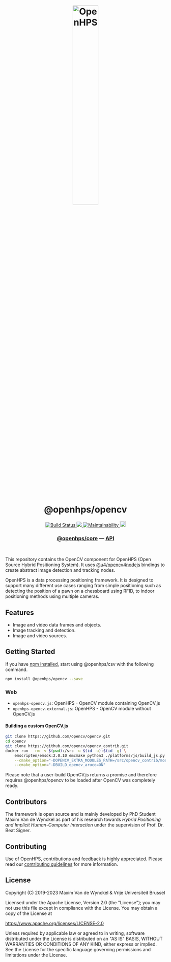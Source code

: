 <h1 align="center">
  <img alt="OpenHPS" src="https://openhps.org/images/logo_text-512.png" width="40%" /><br />
  @openhps/opencv
</h1>
<p align="center">
    <a href="https://github.com/OpenHPS/openhps-opencv/actions/workflows/main.yml" target="_blank">
        <img alt="Build Status" src="https://github.com/OpenHPS/openhps-opencv/actions/workflows/main.yml/badge.svg">
    </a>
    <a href="https://codecov.io/gh/OpenHPS/openhps-opencv">
        <img src="https://codecov.io/gh/OpenHPS/openhps-opencv/branch/master/graph/badge.svg"/>
    </a>
    <a href="https://codeclimate.com/github/OpenHPS/openhps-opencv/" target="_blank">
        <img alt="Maintainability" src="https://img.shields.io/codeclimate/maintainability/OpenHPS/openhps-opencv">
    </a>
    <a href="https://badge.fury.io/js/@openhps%2Fopencv">
        <img src="https://badge.fury.io/js/@openhps%2Fopencv.svg" alt="npm version" height="18">
    </a>
</p>

<h3 align="center">
    <a href="https://github.com/OpenHPS/openhps-core">@openhps/core</a> &mdash; <a href="https://openhps.org/docs/opencv">API</a>
</h3>

<br />

This repository contains the OpenCV component for OpenHPS (Open Source Hybrid Positioning System). It uses [@u4/opencv4nodejs](https://www.npmjs.com/package/@u4/opencv4nodejs) bindings to create abstract image detection and tracking nodes.

OpenHPS is a data processing positioning framework. It is designed to support many different use cases ranging from simple positioning such as detecting the position of a pawn on a chessboard using RFID, to indoor positioning methods using multiple cameras.

## Features
- Image and video data frames and objects.
- Image tracking and detection.
- Image and video sources.

## Getting Started
If you have [npm installed](https://www.npmjs.com/get-npm), start using @openhps/csv with the following command.
```bash
npm install @openhps/opencv --save
```

### Web
- `openhps-opencv.js`: OpenHPS - OpenCV module containing OpenCV.js
- `openhps-opencv.external.js`: OpenHPS - OpenCV module without OpenCV.js

#### Building a custom OpenCV.js

```bash
git clone https://github.com/opencv/opencv.git
cd opencv
git clone https://github.com/opencv/opencv_contrib.git
docker run --rm -v $(pwd):/src -u $(id -u):$(id -g) \ 
    emscripten/emsdk:2.0.10 emcmake python3 ./platforms/js/build_js.py build_js \
    --cmake_option="-DOPENCV_EXTRA_MODULES_PATH=/src/opencv_contrib/modules/" \
    --cmake_option="-DBUILD_opencv_aruco=ON"
```

Please note that a user-build OpenCV.js returns a promise and therefore requires @openhps/opencv to be loaded after OpenCV was completely ready.

## Contributors
The framework is open source and is mainly developed by PhD Student Maxim Van de Wynckel as part of his research towards *Hybrid Positioning and Implicit Human-Computer Interaction* under the supervision of Prof. Dr. Beat Signer.

## Contributing
Use of OpenHPS, contributions and feedback is highly appreciated. Please read our [contributing guidelines](CONTRIBUTING.md) for more information.

## License
Copyright (C) 2019-2023 Maxim Van de Wynckel & Vrije Universiteit Brussel

Licensed under the Apache License, Version 2.0 (the "License"); you may not use this file except in compliance with the License. You may obtain a copy of the License at

https://www.apache.org/licenses/LICENSE-2.0

Unless required by applicable law or agreed to in writing, software distributed under the License is distributed on an "AS IS" BASIS, WITHOUT WARRANTIES OR CONDITIONS OF ANY KIND, either express or implied. See the License for the specific language governing permissions and limitations under the License.